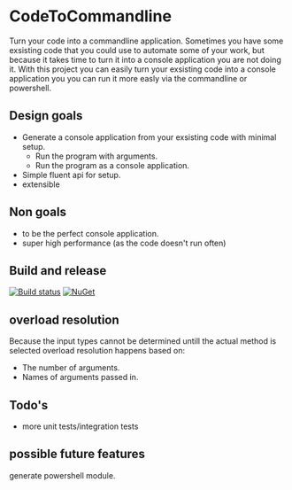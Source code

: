 # CodeToCommandline
Turn your code into a commandline application. Sometimes you have some exsisting code that you could use to automate some of your work, but because it takes time to turn it into a console application you are not doing it. With this project you can easily turn your exsisting code into a console application you you can run it more easly via the commandline or powershell.

## Design goals
- Generate a console application from your exsisting code with minimal setup.
  - Run the program with arguments.
  - Run the program as a console application.
- Simple fluent api for setup.
- extensible

## Non goals
- to be the perfect console application.
- super high performance (as the code doesn't run often)

## Build and release

[![Build status](https://ci.appveyor.com/api/projects/status/spne62t6gcnolu4p?svg=true)](https://ci.appveyor.com/project/Patrickkk/codetocommandline)
[![NuGet](https://img.shields.io/nuget/v/PTRK.CodeToCommandLine.svg)]()


## overload resolution
Because the input types cannot be determined untill the actual method is selected overload resolution happens based on:
- The number of arguments.
- Names of arguments passed in.

## Todo's
- more unit tests/integration tests

## possible future features
generate powershell module.